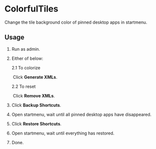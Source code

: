 # ColorfulTiles

Change the tile background color of pinned desktop apps in startmenu.

## Usage

1. Run as admin.

2. Either of below:

   2.1 To colorize

   ​	Click **Generate XMLs**.

   2.2 To reset

   ​	Click **Remove XMLs**.

3. Click **Backup Shortcuts**.

4. Open startmenu, wait until all pinned desktop apps have disappeared.

5. Click **Restore Shortcuts**.

6. Open startmenu, wait until everything has restored.

7. Done.

